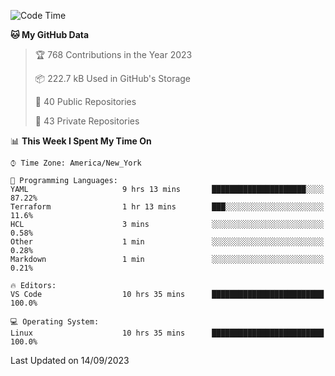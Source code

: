 <!--START_SECTION:waka-->
![Code Time](http://img.shields.io/badge/Code%20Time-213%20hrs%2050%20mins-blue)

**🐱 My GitHub Data** 

> 🏆 768 Contributions in the Year 2023
 > 
> 📦 222.7 kB Used in GitHub's Storage 
 > 
> 📜 40 Public Repositories 
 > 
> 🔑 43 Private Repositories  
 > 
📊 **This Week I Spent My Time On** 

```text
⌚︎ Time Zone: America/New_York

💬 Programming Languages: 
YAML                     9 hrs 13 mins       █████████████████████░░░░   87.22% 
Terraform                1 hr 13 mins        ███░░░░░░░░░░░░░░░░░░░░░░   11.6% 
HCL                      3 mins              ░░░░░░░░░░░░░░░░░░░░░░░░░   0.58% 
Other                    1 min               ░░░░░░░░░░░░░░░░░░░░░░░░░   0.28% 
Markdown                 1 min               ░░░░░░░░░░░░░░░░░░░░░░░░░   0.21%

🔥 Editors: 
VS Code                  10 hrs 35 mins      █████████████████████████   100.0%

💻 Operating System: 
Linux                    10 hrs 35 mins      █████████████████████████   100.0%

```


 Last Updated on 14/09/2023
<!--END_SECTION:waka-->